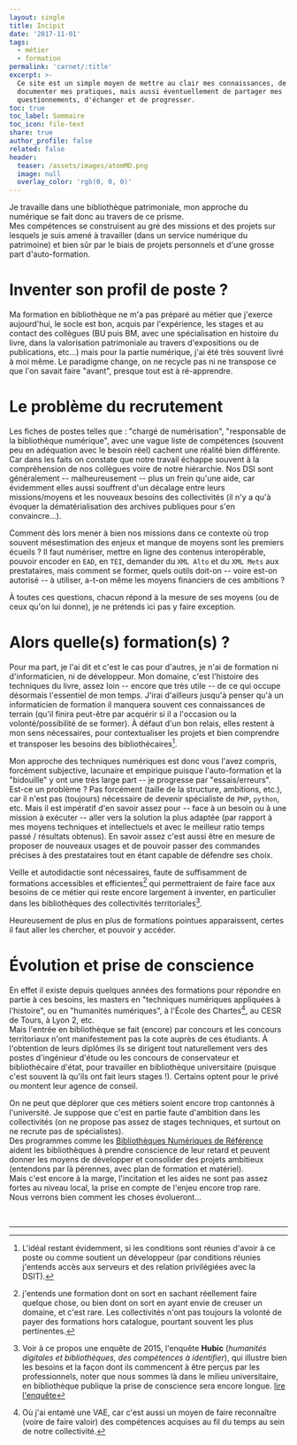 ```yaml
---
layout: single
title: Incipit
date: '2017-11-01'
tags:
  - métier
  - formation
permalink: 'carnet/:title'
excerpt: >-
  Ce site est un simple moyen de mettre au clair mes connaissances, de
  documenter mes pratiques, mais aussi éventuellement de partager mes
  questionnements, d'échanger et de progresser.
toc: true
toc_label: Sommaire
toc_icon: file-text
share: true
author_profile: false
related: false
header:
  teaser: /assets/images/atomMD.png
  image: null
  overlay_color: 'rgb(0, 0, 0)'
---
```


Je travaille dans une bibliothèque patrimoniale, mon approche du numérique se fait donc au travers de ce prisme.<br>
Mes compétences se construisent au gré des missions et des projets sur lesquels je suis amené à travailler (dans un service numérique du patrimoine) et bien sûr par le biais de projets personnels et d'une grosse part d'auto-formation.

# Inventer son profil de poste ?

Ma formation en bibliothèque ne m'a pas préparé au métier que j'exerce aujourd'hui, le socle est bon, acquis par l'expérience, les stages et au contact des collègues (BU puis BM, avec une spécialisation en histoire du livre, dans la valorisation patrimoniale au travers d'expositions ou de publications, etc...) mais pour la partie numérique, j'ai été très souvent livré à moi même. Le paradigme change, on ne recycle pas ni ne transpose ce que l'on savait faire "avant", presque tout est à ré-apprendre.<br>

# Le problème du recrutement

Les fiches de postes telles que : "chargé de numérisation", "responsable de la bibliothèque numérique", avec une vague liste de compétences (souvent peu en adéquation avec le besoin réel) cachent une réalité bien différente.<br>
Car dans les faits on constate que notre travail échappe souvent à la compréhension de nos collègues voire de notre hiérarchie. Nos DSI sont généralement -- malheureusement -- plus un frein qu'une aide, car évidemment elles aussi souffrent d'un décalage entre leurs missions/moyens et les nouveaux besoins des collectivités (il n'y a qu'à évoquer la dématérialisation des archives publiques pour s'en convaincre...).<br>

Comment dès lors mener à bien nos missions dans ce contexte où trop souvent mésestimation des enjeux et manque de moyens sont les premiers écueils ? Il faut numériser, mettre en ligne des contenus interopérable, pouvoir encoder en `EAD`, en `TEI`, demander du `XML Alto` et du `XML Mets` aux prestataires, mais comment se former, quels outils doit-on -- voire est-on autorisé -- à utiliser, a-t-on même les moyens financiers de ces ambitions ?<br>

À toutes ces questions, chacun répond à la mesure de ses moyens (ou de ceux qu'on lui donne), je ne prétends ici pas y faire exception.

# Alors quelle(s) formation(s) ?

Pour ma part, je l'ai dit et c'est le cas pour d'autres, je n'ai de formation ni d'informaticien, ni de développeur. Mon domaine, c'est l'histoire des techniques du livre, assez loin -- encore que très utile -- de ce qui occupe désormais l'essentiel de mon temps. J'irai d'ailleurs jusqu'à penser qu'à un informaticien de formation il manquera souvent ces connaissances de terrain (qu'il finira peut-être par acquérir si il a l'occasion ou la volonté/possibilité de se former). À défaut d'un bon relais, elles restent à mon sens nécessaires, pour contextualiser les projets et bien comprendre et transposer les besoins des bibliothécaires[^1].<br>

Mon approche des techniques numériques est donc vous l'avez compris, forcément subjective, lacunaire et empirique puisque l'auto-formation et la "bidouille" y ont une très large part -- je progresse par "essais/erreurs".<br>
Est-ce un problème ? Pas forcément (taille de la structure, ambitions, etc.), car il n'est pas (toujours) nécessaire de devenir spécialiste de `PHP`, `python`, etc. Mais il est impératif d'en savoir assez pour -- face à un besoin ou à une mission à exécuter -- aller vers la solution la plus adaptée (par rapport à mes moyens techniques et intellectuels et avec le meilleur ratio temps passé / résultats obtenus). En savoir assez c'est aussi être en mesure de proposer de nouveaux usages et de pouvoir passer des commandes précises à des prestataires tout en étant capable de défendre ses choix.<br>

Veille et autodidactie sont nécessaires, faute de suffisamment de formations accessibles et efficientes[^2] qui permettraient de faire face aux besoins de ce métier qui reste encore largement à inventer, en particulier dans les bibliothèques des collectivités territoriales[^3].<br>

Heureusement de plus en plus de formations pointues apparaissent, certes il faut aller les chercher, et pouvoir y accéder.

# Évolution et prise de conscience

En effet il existe depuis quelques années des formations pour répondre en partie à ces besoins, les masters en "techniques numériques appliquées à l'histoire", ou en "humanités numériques", à l'École des Chartes[^4], au CESR de Tours, à Lyon 2, etc.<br>
Mais l'entrée en bibliothèque se fait (encore) par concours et les concours territoriaux n'ont manifestement pas la cote auprès de ces étudiants. À l'obtention de leurs diplômes ils se dirigent tout naturellement vers des postes d'ingénieur d'étude ou les concours de conservateur et bibliothécaire d'état, pour travailler en bibliothèque universitaire (puisque c'est souvent là qu'ils ont fait leurs stages !). Certains optent pour le privé ou montent leur agence de conseil.<br>

On ne peut que déplorer que ces métiers soient encore trop cantonnés à l'université. Je suppose que c'est en partie faute d'ambition dans les collectivités (on ne propose pas assez de stages techniques, et surtout on ne recrute pas de spécialistes).<br>
Des programmes comme les [Bibliothèques Numériques de Référence](http://www.culturecommunication.gouv.fr/Thematiques/Livre-et-Lecture/Bibliotheques/Numerique-et-bibliotheques/Les-Bibliotheques-numeriques-de-reference) aident les bibliothèques à prendre conscience de leur retard et peuvent donner les moyens de développer et consolider des projets ambitieux (entendons par là pérennes, avec plan de formation et matériel).<br>
Mais c'est encore à la marge, l'incitation et les aides ne sont pas assez fortes au niveau local, la prise en compte de l'enjeu encore trop rare.<br>
Nous verrons bien comment les choses évolueront...

<br>

--------------------------------------------------------------------------------

[^1]: L'idéal restant évidemment, si les conditions sont réunies d'avoir à ce poste ou comme soutient un développeur (par conditions réunies j'entends accès aux serveurs et des relation privilégiées avec la DSIT).

[^2]: j'entends une formation dont on sort en sachant réellement faire quelque chose, ou bien dont on sort en ayant envie de creuser un domaine, et c'est rare. Les collectivités n'ont pas toujours la volonté de payer des formations hors catalogue, pourtant souvent les plus pertinentes.

[^3]: Voir à ce propos une enquête de 2015, l'enquête **Hubic** (_humanités digitales et bibliothèques, des compétences à identifier_), qui illustre bien les besoins et la façon dont ils commencent à être perçus par les professionnels, noter que nous sommes là dans le milieu universitaire, en bibliothèque publique la prise de conscience sera encore longue. [lire l'enquête](http://f.hypotheses.org/wp-content/blogs.dir/1057/files/2015/08/R%C3%A9sultatsenqu%C3%AAtesfrancophonehubic.pdf)

[^4]:Où j'ai entamé une VAE, car c'est aussi un moyen de faire reconnaître (voire de faire valoir) des compétences acquises au fil du temps au sein de notre collectivité.

